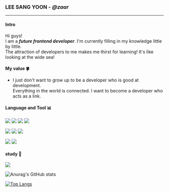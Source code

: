### LEE SANG YOON - *@zaar* 
***
#### Intro

Hi guys!<br>I am a __*future frontend developer*__. I'm currently filling in my knowledge little by little.<br>The attraction of developers to me makes me thirst for learning! It's like looking at the wide sea!
#### My value :four_leaf_clover:
* I just don't want to grow up to be a developer who is good at development.<br> Everything in the world is connected. I want to become a developer who acts as a link. 




#### Language and Tool 📊
<p>
  
<img src="https://img.shields.io/badge/html-red?style=flat&logo=HTML5&logoColor=white"/><a/>
<img src="https://img.shields.io/badge/css-blue?style=flat&logo=CSS3&logoColor=white"/>
<img src="https://img.shields.io/badge/sass-pink?style=flat&logo=Sass&logoColor=white"/>
<img src="https://img.shields.io/badge/JavaScript-yellow?style=flat&logo=JavaScript&logoColor=white"/>
</p>

<p>
  
<img src="https://img.shields.io/badge/React-lightblue?style=flat&logo=React&logoColor=white">
<img src="https://img.shields.io/badge/vue.js-4FC08D?style=flat&logo=vue.js&logoColor=white">
<img src="https://img.shields.io/badge/typescript-3178C6?style=flat&logo=Typescript&logoColor=white">
 </p>
<p>
  
<img src="https://img.shields.io/badge/github-181717?style=flat&logo=github&logoColor=white">
<img src="https://img.shields.io/badge/firebase-white?style=flat&logo=firebase&logoColor=yellow"/>
</P>
  
#### study 📖
<img src="https://img.shields.io/badge/Notion-white?style=flat&logo=Notion&logoColor=black"/>

<a>
  
![Anurag's GitHub stats](https://github-readme-stats.vercel.app/api?username=zaar625&show_icons=true&theme=apprentice&hide=stars)
  </a>
 
 <a>
  
[![Top Langs](https://github-readme-stats.vercel.app/api/top-langs/?username=zaar625&layout=compact)](https://github.com/zaar625/github-readme-stats)
</a>
  
